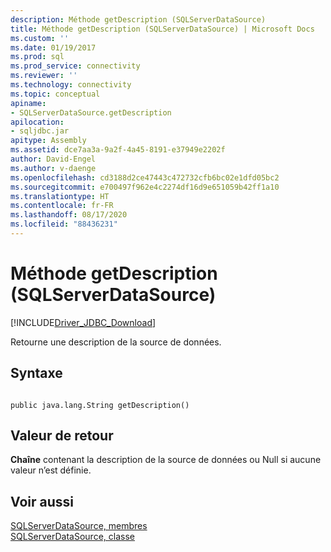 ```yaml
---
description: Méthode getDescription (SQLServerDataSource)
title: Méthode getDescription (SQLServerDataSource) | Microsoft Docs
ms.custom: ''
ms.date: 01/19/2017
ms.prod: sql
ms.prod_service: connectivity
ms.reviewer: ''
ms.technology: connectivity
ms.topic: conceptual
apiname:
- SQLServerDataSource.getDescription
apilocation:
- sqljdbc.jar
apitype: Assembly
ms.assetid: dce7aa3a-9a2f-4a45-8191-e37949e2202f
author: David-Engel
ms.author: v-daenge
ms.openlocfilehash: cd3188d2ce47443c472732cfb6bc02e1dfd05bc2
ms.sourcegitcommit: e700497f962e4c2274df16d9e651059b42ff1a10
ms.translationtype: HT
ms.contentlocale: fr-FR
ms.lasthandoff: 08/17/2020
ms.locfileid: "88436231"
---
```

# <a name="getdescription-method-sqlserverdatasource"></a>Méthode getDescription (SQLServerDataSource)
[!INCLUDE[Driver_JDBC_Download](../../../includes/driver_jdbc_download.md)]

  Retourne une description de la source de données.  
  
## <a name="syntax"></a>Syntaxe  
  
```  
  
public java.lang.String getDescription()  
```  
  
## <a name="return-value"></a>Valeur de retour  
 **Chaîne** contenant la description de la source de données ou Null si aucune valeur n’est définie.  
  
## <a name="see-also"></a>Voir aussi  
 [SQLServerDataSource, membres](../../../connect/jdbc/reference/sqlserverdatasource-members.md)   
 [SQLServerDataSource, classe](../../../connect/jdbc/reference/sqlserverdatasource-class.md)  
  
  
